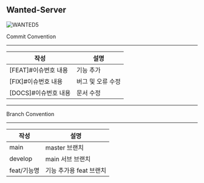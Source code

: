 ## Wanted-Server
![WANTED5](https://github.com/RecruitUs/Wanted-Server/assets/67510260/99c1ab39-481d-4eee-842f-5ba66f5aa40c)


Commit Convention

---

| 작성 | 설명 |
| --- | --- |
| [FEAT]#이슈번호 내용 | 기능 추가 |
| [FIX]#이슈번호 내용 | 버그 및 오류 수정 |
| [DOCS]#이슈번호 내용 | 문서 수정 |

---

Branch Convention

---
| 작성 | 설명 |
| --- | --- |
| main | master 브랜치 |
| develop | main 서브 브랜치 |
| feat/기능명 | 기능 추가용 feat 브랜치 |
